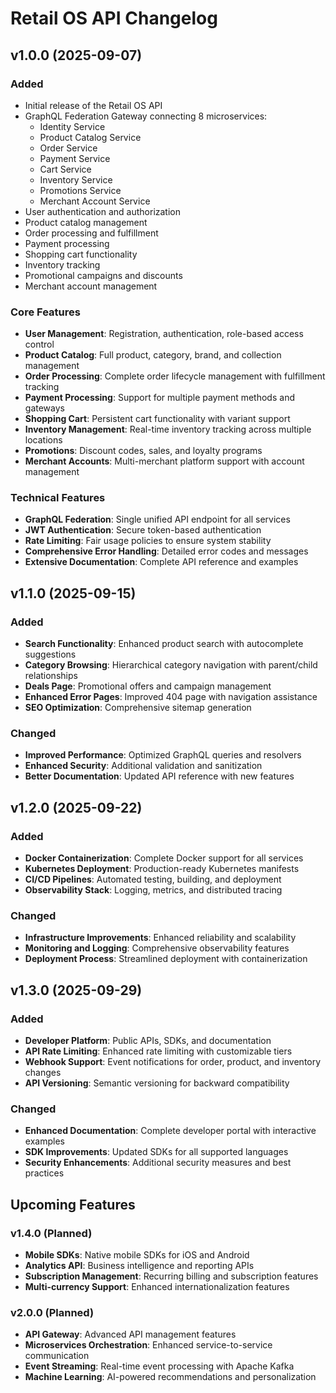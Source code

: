 # Retail OS API Changelog

## v1.0.0 (2025-09-07)

### Added
- Initial release of the Retail OS API
- GraphQL Federation Gateway connecting 8 microservices:
  - Identity Service
  - Product Catalog Service
  - Order Service
  - Payment Service
  - Cart Service
  - Inventory Service
  - Promotions Service
  - Merchant Account Service
- User authentication and authorization
- Product catalog management
- Order processing and fulfillment
- Payment processing
- Shopping cart functionality
- Inventory tracking
- Promotional campaigns and discounts
- Merchant account management

### Core Features
- **User Management**: Registration, authentication, role-based access control
- **Product Catalog**: Full product, category, brand, and collection management
- **Order Processing**: Complete order lifecycle management with fulfillment tracking
- **Payment Processing**: Support for multiple payment methods and gateways
- **Shopping Cart**: Persistent cart functionality with variant support
- **Inventory Management**: Real-time inventory tracking across multiple locations
- **Promotions**: Discount codes, sales, and loyalty programs
- **Merchant Accounts**: Multi-merchant platform support with account management

### Technical Features
- **GraphQL Federation**: Single unified API endpoint for all services
- **JWT Authentication**: Secure token-based authentication
- **Rate Limiting**: Fair usage policies to ensure system stability
- **Comprehensive Error Handling**: Detailed error codes and messages
- **Extensive Documentation**: Complete API reference and examples

## v1.1.0 (2025-09-15)

### Added
- **Search Functionality**: Enhanced product search with autocomplete suggestions
- **Category Browsing**: Hierarchical category navigation with parent/child relationships
- **Deals Page**: Promotional offers and campaign management
- **Enhanced Error Pages**: Improved 404 page with navigation assistance
- **SEO Optimization**: Comprehensive sitemap generation

### Changed
- **Improved Performance**: Optimized GraphQL queries and resolvers
- **Enhanced Security**: Additional validation and sanitization
- **Better Documentation**: Updated API reference with new features

## v1.2.0 (2025-09-22)

### Added
- **Docker Containerization**: Complete Docker support for all services
- **Kubernetes Deployment**: Production-ready Kubernetes manifests
- **CI/CD Pipelines**: Automated testing, building, and deployment
- **Observability Stack**: Logging, metrics, and distributed tracing

### Changed
- **Infrastructure Improvements**: Enhanced reliability and scalability
- **Monitoring and Logging**: Comprehensive observability features
- **Deployment Process**: Streamlined deployment with containerization

## v1.3.0 (2025-09-29)

### Added
- **Developer Platform**: Public APIs, SDKs, and documentation
- **API Rate Limiting**: Enhanced rate limiting with customizable tiers
- **Webhook Support**: Event notifications for order, product, and inventory changes
- **API Versioning**: Semantic versioning for backward compatibility

### Changed
- **Enhanced Documentation**: Complete developer portal with interactive examples
- **SDK Improvements**: Updated SDKs for all supported languages
- **Security Enhancements**: Additional security measures and best practices

## Upcoming Features

### v1.4.0 (Planned)
- **Mobile SDKs**: Native mobile SDKs for iOS and Android
- **Analytics API**: Business intelligence and reporting APIs
- **Subscription Management**: Recurring billing and subscription features
- **Multi-currency Support**: Enhanced internationalization features

### v2.0.0 (Planned)
- **API Gateway**: Advanced API management features
- **Microservices Orchestration**: Enhanced service-to-service communication
- **Event Streaming**: Real-time event processing with Apache Kafka
- **Machine Learning**: AI-powered recommendations and personalization
